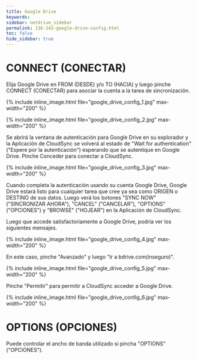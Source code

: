 ```yaml
---
title: Google Drive
keywords:
sidebar: netdrive_sidebar
permalink: 136-142-google-drive-config.html
toc: false
hide_sidebar: true
---
```


CONNECT (CONECTAR)
==================
Elija Google Drive en FROM (DESDE) y/o TO (HACIA) y luego pinche CONNECT (CONECTAR) para asociar la cuenta a la tarea de sincronización.


{% include inline_image.html file="google_drive_config_1.jpg" max-width="200" %}


{% include inline_image.html file="google_drive_config_2.jpg" max-width="200" %}


Se abrirá la ventana de autenticación para Google Drive en su explorador y la Aplicación de CloudSync se volverá al estado de "Wait for authentication" ("Espere por la autenticación") esperando que se autentique en Google Drive. Pinche Conceder para conectar a CloudSync.


{% include inline_image.html file="google_drive_config_3.jpg" max-width="200" %}

Cuando completa la autenticación usando su cuenta Google Drive, Google Drive estará listo para cualquier tarea que cree ya sea como ORIGEN o DESTINO de sus datos. Luego verá los botones "SYNC NOW" ("SINCRONIZAR AHORA"), "CANCEL" ("CANCELAR"), "OPTIONS" ("OPCIONES") y "BROWSE" ("HOJEAR") en la Aplicación de CloudSync.

Luego que accede satisfactoriamente a Google Drive, podría ver los siguientes mensajes.


{% include inline_image.html file="google_drive_config_4.jpg" max-width="200" %}


En este caso, pinche "Avanzado" y luego "Ir a bdrive.com(inseguro)".  


{% include inline_image.html file="google_drive_config_5.jpg" max-width="200" %}


Pinche "Permitir" para permitir a CloudSync acceder a Google Drive.


{% include inline_image.html file="google_drive_config_6.jpg" max-width="200" %}

OPTIONS (OPCIONES)
==================
Puede controlar el ancho de banda utilizado si pincha "OPTIONS" ("OPCIONES").

